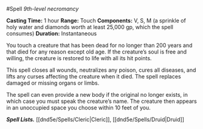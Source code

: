 #Spell
*9th-level necromancy*

**Casting Time:** 1 hour
**Range:** Touch
**Components:** V, S, M (a sprinkle of holy water and diamonds worth at least 25,000 gp, which the spell consumes)
**Duration:** Instantaneous

You touch a creature that has been dead for no longer than 200 years and that died for any reason except old age. If the creature’s soul is free and willing, the creature is restored to life with all its hit points.

This spell closes all wounds, neutralizes any poison, cures all diseases, and lifts any curses affecting the creature when it died. The spell replaces damaged or missing organs or limbs.

The spell can even provide a new body if the original no longer exists, in which case you must speak the creature’s name. The creature then appears in an unoccupied space you choose within 10 feet of you.

***Spell Lists.*** [[dnd5e/Spells/Cleric\|Cleric]], [[dnd5e/Spells/Druid\|Druid]]